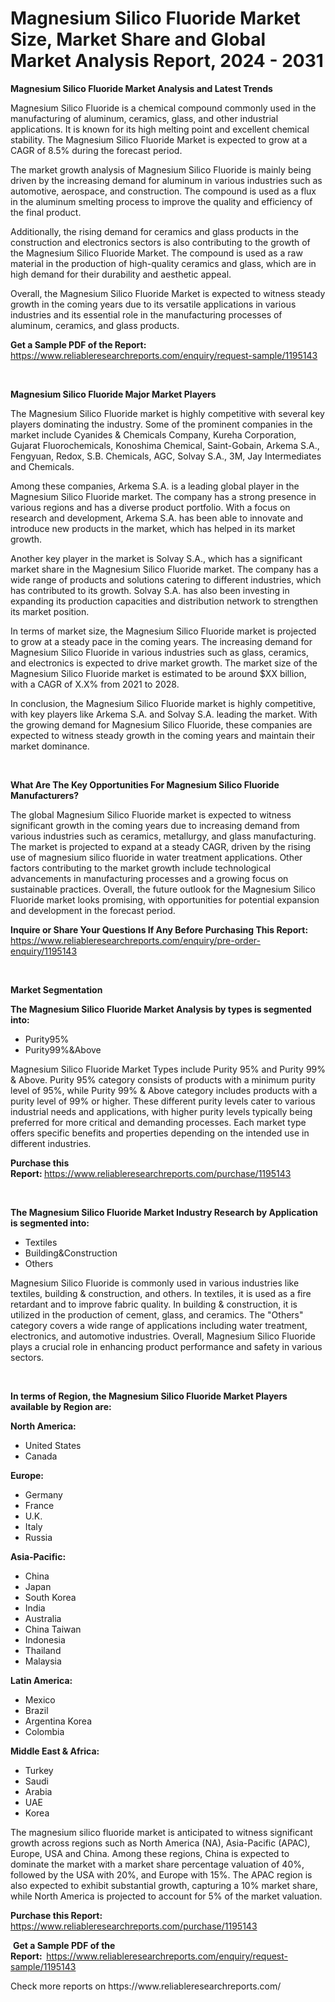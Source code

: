<p><h1>Magnesium Silico Fluoride Market Size, Market Share and Global Market Analysis Report, 2024 - 2031</h1></p><p><strong>Magnesium Silico Fluoride Market Analysis and Latest Trends</strong></p>
<p><p>Magnesium Silico Fluoride is a chemical compound commonly used in the manufacturing of aluminum, ceramics, glass, and other industrial applications. It is known for its high melting point and excellent chemical stability. The Magnesium Silico Fluoride Market is expected to grow at a CAGR of 8.5% during the forecast period. </p><p>The market growth analysis of Magnesium Silico Fluoride is mainly being driven by the increasing demand for aluminum in various industries such as automotive, aerospace, and construction. The compound is used as a flux in the aluminum smelting process to improve the quality and efficiency of the final product. </p><p>Additionally, the rising demand for ceramics and glass products in the construction and electronics sectors is also contributing to the growth of the Magnesium Silico Fluoride Market. The compound is used as a raw material in the production of high-quality ceramics and glass, which are in high demand for their durability and aesthetic appeal.</p><p>Overall, the Magnesium Silico Fluoride Market is expected to witness steady growth in the coming years due to its versatile applications in various industries and its essential role in the manufacturing processes of aluminum, ceramics, and glass products.</p></p>
<p><strong>Get a Sample PDF of the Report:&nbsp;</strong> <a href="https://www.reliableresearchreports.com/enquiry/request-sample/1195143">https://www.reliableresearchreports.com/enquiry/request-sample/1195143</a></p>
<p>&nbsp;</p>
<p><strong>Magnesium Silico Fluoride Major Market Players</strong></p>
<p><p>The Magnesium Silico Fluoride market is highly competitive with several key players dominating the industry. Some of the prominent companies in the market include Cyanides & Chemicals Company, Kureha Corporation, Gujarat Fluorochemicals, Konoshima Chemical, Saint-Gobain, Arkema S.A., Fengyuan, Redox, S.B. Chemicals, AGC, Solvay S.A., 3M, Jay Intermediates and Chemicals.</p><p>Among these companies, Arkema S.A. is a leading global player in the Magnesium Silico Fluoride market. The company has a strong presence in various regions and has a diverse product portfolio. With a focus on research and development, Arkema S.A. has been able to innovate and introduce new products in the market, which has helped in its market growth.</p><p>Another key player in the market is Solvay S.A., which has a significant market share in the Magnesium Silico Fluoride market. The company has a wide range of products and solutions catering to different industries, which has contributed to its growth. Solvay S.A. has also been investing in expanding its production capacities and distribution network to strengthen its market position.</p><p>In terms of market size, the Magnesium Silico Fluoride market is projected to grow at a steady pace in the coming years. The increasing demand for Magnesium Silico Fluoride in various industries such as glass, ceramics, and electronics is expected to drive market growth. The market size of the Magnesium Silico Fluoride market is estimated to be around $XX billion, with a CAGR of X.X% from 2021 to 2028.</p><p>In conclusion, the Magnesium Silico Fluoride market is highly competitive, with key players like Arkema S.A. and Solvay S.A. leading the market. With the growing demand for Magnesium Silico Fluoride, these companies are expected to witness steady growth in the coming years and maintain their market dominance.</p></p>
<p>&nbsp;</p>
<p><strong>What Are The Key Opportunities For Magnesium Silico Fluoride Manufacturers?</strong></p>
<p><p>The global Magnesium Silico Fluoride market is expected to witness significant growth in the coming years due to increasing demand from various industries such as ceramics, metallurgy, and glass manufacturing. The market is projected to expand at a steady CAGR, driven by the rising use of magnesium silico fluoride in water treatment applications. Other factors contributing to the market growth include technological advancements in manufacturing processes and a growing focus on sustainable practices. Overall, the future outlook for the Magnesium Silico Fluoride market looks promising, with opportunities for potential expansion and development in the forecast period.</p></p>
<p><strong>Inquire or Share Your Questions If Any Before Purchasing This Report:</strong> <a href="https://www.reliableresearchreports.com/enquiry/pre-order-enquiry/1195143">https://www.reliableresearchreports.com/enquiry/pre-order-enquiry/1195143</a></p>
<p>&nbsp;</p>
<p><strong>Market Segmentation</strong></p>
<p><strong>The Magnesium Silico Fluoride Market Analysis by types is segmented into:</strong></p>
<p><ul><li>Purity95%</li><li>Purity99%&Above</li></ul></p>
<p><p>Magnesium Silico Fluoride Market Types include Purity 95% and Purity 99% & Above. Purity 95% category consists of products with a minimum purity level of 95%, while Purity 99% & Above category includes products with a purity level of 99% or higher. These different purity levels cater to various industrial needs and applications, with higher purity levels typically being preferred for more critical and demanding processes. Each market type offers specific benefits and properties depending on the intended use in different industries.</p></p>
<p><strong>Purchase this Report:&nbsp;</strong><a href="https://www.reliableresearchreports.com/purchase/1195143">https://www.reliableresearchreports.com/purchase/1195143</a></p>
<p>&nbsp;</p>
<p><strong>The Magnesium Silico Fluoride Market Industry Research by Application is segmented into:</strong></p>
<p><ul><li>Textiles</li><li>Building&Construction</li><li>Others</li></ul></p>
<p><p>Magnesium Silico Fluoride is commonly used in various industries like textiles, building & construction, and others. In textiles, it is used as a fire retardant and to improve fabric quality. In building & construction, it is utilized in the production of cement, glass, and ceramics. The "Others" category covers a wide range of applications including water treatment, electronics, and automotive industries. Overall, Magnesium Silico Fluoride plays a crucial role in enhancing product performance and safety in various sectors.</p></p>
<p>&nbsp;</p>
<p><strong>In terms of Region, the Magnesium Silico Fluoride Market Players available by Region are:</strong></p>
<p>
    <p> <strong> North America: </strong>
        <ul>
            <li>United States</li>
            <li>Canada</li>
        </ul>
        </p> 
    <p> <strong> Europe: </strong>
        <ul>
            <li>Germany</li>
            <li>France</li>
            <li>U.K.</li>
            <li>Italy</li>
            <li>Russia</li>
        </ul>
        </p> 
    <p> <strong> Asia-Pacific: </strong>
        <ul>
            <li>China</li>
            <li>Japan</li>
            <li>South Korea</li>
            <li>India</li>
            <li>Australia</li>
            <li>China Taiwan</li>
            <li>Indonesia</li>
            <li>Thailand</li>
            <li>Malaysia</li>
        </ul>
        </p> 
    <p> <strong> Latin America: </strong>
        <ul>
            <li>Mexico</li>
            <li>Brazil</li>
            <li>Argentina Korea</li>
            <li>Colombia</li>
        </ul>
        </p> 
    <p> <strong> Middle East & Africa: </strong>
        <ul>
            <li>Turkey</li>
            <li>Saudi</li>
            <li>Arabia</li>
            <li>UAE</li>
            <li>Korea</li>
        </ul>
    </p>
    </p>
<p><p>The magnesium silico fluoride market is anticipated to witness significant growth across regions such as North America (NA), Asia-Pacific (APAC), Europe, USA and China. Among these regions, China is expected to dominate the market with a market share percentage valuation of 40%, followed by the USA with 20%, and Europe with 15%. The APAC region is also expected to exhibit substantial growth, capturing a 10% market share, while North America is projected to account for 5% of the market valuation.</p></p>
<p><strong>Purchase this Report: </strong><a href="https://www.reliableresearchreports.com/purchase/1195143">https://www.reliableresearchreports.com/purchase/1195143</a></p>
<p>&nbsp;<strong>Get a Sample PDF of the Report:&nbsp;&nbsp;</strong><a href="https://www.reliableresearchreports.com/enquiry/request-sample/1195143">https://www.reliableresearchreports.com/enquiry/request-sample/1195143</a></p>
<p><strong></strong></p>
<p>Check more reports on https://www.reliableresearchreports.com/</p>